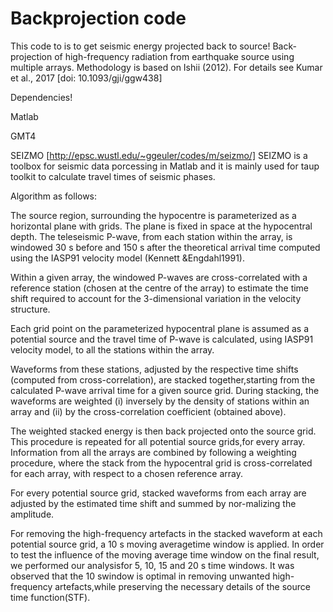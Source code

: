 # Backprojection code
This code to is to get seismic energy projected back to source!
Back-projection of high-frequency radiation from earthquake source using multiple arrays. Methodology is based on Ishii (2012). For details see Kumar et al., 2017 [doi: 10.1093/gji/ggw438]

Dependencies!

Matlab

GMT4

SEIZMO [http://epsc.wustl.edu/~ggeuler/codes/m/seizmo/] SEIZMO is a toolbox for seismic data porcessing in Matlab and it is mainly used for taup toolkit to calculate travel times of seismic phases.


Algorithm as follows:

The source region, surrounding the hypocentre is parameterized as a horizontal plane with grids. The plane is fixed in space at the hypocentral depth.
The teleseismic P-wave, from each station within the array, is windowed 30 s before and 150 s after the theoretical arrival time computed using the IASP91 velocity model (Kennett &Engdahl1991).

Within a given array, the windowed P-waves are cross-correlated with a reference station (chosen at the centre of the array) to estimate the time shift required to account for the 3-dimensional variation in the velocity structure.

Each grid point on the parameterized hypocentral plane is assumed as a potential source and the travel time of P-wave is calculated, using IASP91 velocity model, to all the stations within the array.

Waveforms from these stations, adjusted by the respective time shifts (computed from cross-correlation), are stacked together,starting from the calculated P-wave arrival time for a given source grid. During stacking, the waveforms are weighted (i) inversely by the density of stations within an array and (ii) by the cross-correlation coefficient (obtained above).

The weighted stacked energy is then back projected onto the source grid. This procedure is repeated for all potential source grids,for every array.
Information from all the arrays are combined by following a weighting procedure, where the stack from the hypocentral grid is cross-correlated for each array, with respect to a chosen reference array.

For every potential source grid, stacked waveforms from each array are adjusted by the estimated time shift and summed by nor-malizing the amplitude.

For removing the high-frequency artefacts in the stacked waveform at each potential source grid, a 10 s moving averagetime window is applied. In order to test the influence of the moving average time window on the final result, we performed our analysisfor 5, 10, 15 and 20 s time windows. It was observed that the 10 swindow is optimal in removing unwanted high-frequency artefacts,while preserving the necessary details of the source time function(STF).
